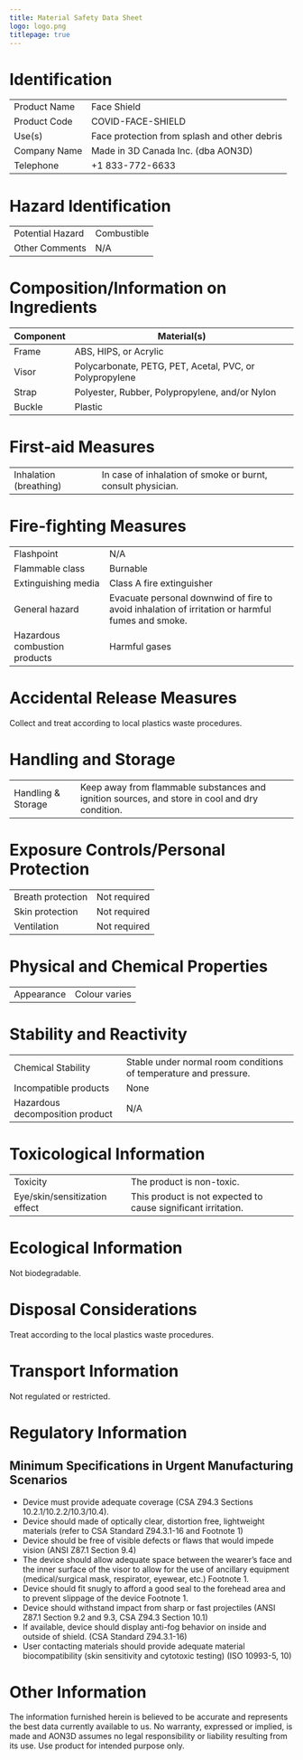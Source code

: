 ```yaml
---
title: Material Safety Data Sheet
logo: logo.png
titlepage: true
---
```


# Identification

| | |
|---|---|
| Product Name | Face Shield |
| Product Code | COVID-FACE-SHIELD |
| Use(s) | Face protection from splash and other debris |
| Company Name | Made in 3D Canada Inc. (dba AON3D) |
| Telephone | \+1 833-772-6633 |

# Hazard Identification

| | |
|---|---|
| Potential Hazard | Combustible |
| Other Comments | N/A |

# Composition/Information on Ingredients

| Component | Material(s) |
|---|---|
| Frame | ABS, HIPS, or Acrylic |
| Visor | Polycarbonate, PETG, PET, Acetal, PVC, or Polypropylene |
| Strap | Polyester, Rubber, Polypropylene, and/or Nylon |
| Buckle | Plastic |

# First-aid Measures

| | |
|---|---|
| Inhalation (breathing) | In case of inhalation of smoke or burnt, consult physician. |

# Fire-fighting Measures

| | |
|---|---|
| Flashpoint | N/A |
| Flammable class | Burnable |
| Extinguishing media | Class A fire extinguisher |
| General hazard | Evacuate personal downwind of fire to avoid inhalation of irritation or harmful fumes and smoke. |
| Hazardous combustion products | Harmful gases |

# Accidental Release Measures

Collect and treat according to local plastics waste procedures.

# Handling and Storage

| | |
|---|---|
| Handling & Storage | Keep away from flammable substances and ignition sources, and store in cool and dry condition. |

# Exposure Controls/Personal Protection

| | |
|---|---|
| Breath protection | Not required |
| Skin protection | Not required |
| Ventilation | Not required |

# Physical and Chemical Properties

| | |
|---|---|
| Appearance | Colour varies |

# Stability and Reactivity

| | |
|---|---|
| Chemical Stability | Stable under normal room conditions of temperature and pressure. |
| Incompatible products | None |
| Hazardous decomposition product | N/A |

# Toxicological Information

| | |
|---|---|
| Toxicity | The product is non-toxic. |
| Eye/skin/sensitization effect | This product is not expected to cause significant irritation. |

# Ecological Information

Not biodegradable.

# Disposal Considerations

Treat according to the local plastics waste procedures.

# Transport Information

Not regulated or restricted.

# Regulatory Information

## Minimum Specifications in Urgent Manufacturing Scenarios

- Device must provide adequate coverage (CSA Z94.3 Sections 10.2.1/10.2.2/10.3/10.4).
- Device should made of optically clear, distortion free, lightweight materials (refer to CSA Standard Z94.3.1-16 and Footnote 1)
- Device should be free of visible defects or flaws that would impede vision (ANSI Z87.1 Section 9.4)
- The device should allow adequate space between the wearer’s face and the inner surface of the visor to allow for the use of ancillary equipment (medical/surgical mask, respirator, eyewear, etc.) Footnote 1.
- Device should fit snugly to afford a good seal to the forehead area and to prevent slippage of the device Footnote 1.
- Device should withstand impact from sharp or fast projectiles (ANSI Z87.1 Section 9.2 and 9.3, CSA Z94.3 Section 10.1)
- If available, device should display anti-fog behavior on inside and outside of shield. (CSA Standard Z94.3.1-16)
- User contacting materials should provide adequate material biocompatibility (skin sensitivity and cytotoxic testing) (ISO 10993-5, 10)

# Other Information

The information furnished herein is believed to be accurate and
represents the best data currently available to us. No warranty,
expressed or implied, is made and AON3D assumes no legal responsibility
or liability resulting from its use. Use product for intended purpose
only.
